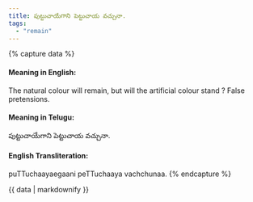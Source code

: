 ```yaml
---
title: పుట్టుచాయేగాని పెట్టుచాయ వచ్చునా.
tags:
  - "remain"
---
```


{% capture data %}
#### Meaning in English:
The natural colour will remain, but will the artificial colour stand ?
False pretensions.

#### Meaning in Telugu:
పుట్టుచాయేగాని పెట్టుచాయ వచ్చునా.

#### English Transliteration:
puTTuchaayaegaani peTTuchaaya vachchunaa.
{% endcapture %}

<div class="notice">{{ data | markdownify }}</div>

